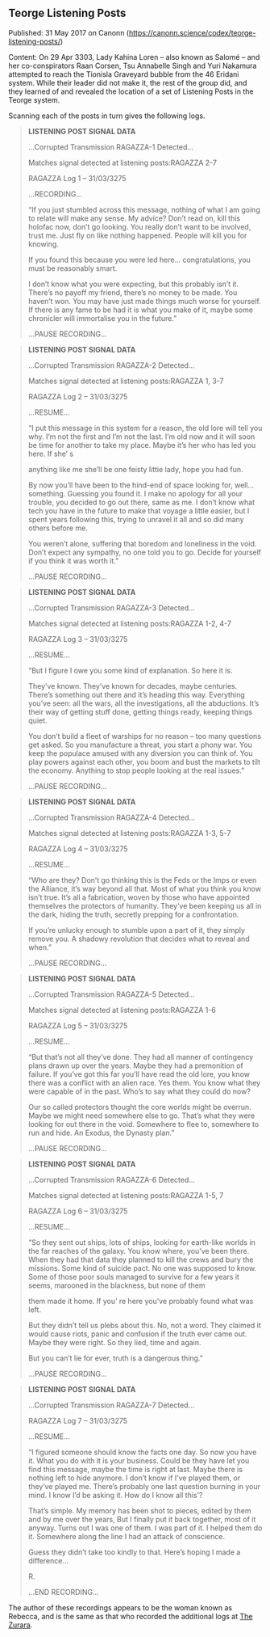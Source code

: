 ## Teorge Listening Posts

Published: 31 May 2017 on Canonn (https://canonn.science/codex/teorge-listening-posts/)

Content: On 29 Apr 3303, Lady Kahina Loren – also known as Salomé – and her co-conspirators Raan Corsen, Tsu Annabelle Singh and Yuri Nakamura attempted to reach the Tionisla Graveyard bubble from the 46 Eridani system. While their leader did not make it, the rest of the group did, and they learned of and revealed the location of a set of Listening Posts in the Teorge system.

Scanning each of the posts in turn gives the following logs.

> 
> **LISTENING POST SIGNAL DATA**
> 
> …Corrupted Transmission RAGAZZA-1 Detected…
> 
> 
> Matches signal detected at listening posts:RAGAZZA 2-7
> 
> 
> RAGAZZA Log 1 – 31/03/3275
> 
> 
> …RECORDING…
> 
> 
> “If you just stumbled across this message, nothing of what I am going to relate will make any sense. My advice? Don’t read on, kill this holofac now, don’t go looking. You really don’t want to be involved, trust me. Just fly on like nothing happened. People will kill you for knowing.
> 
> 
> If you found this because you were led here… congratulations, you must be reasonably smart.
> 
> 
> I don’t know what you were expecting, but this probably isn’t it. There’s no payoff my friend, there’s no money to be made. You haven’t won. You may have just made things much worse for yourself. If there is any fame to be had it is what you make of it, maybe some chronicler will immortalise you in the future.”
> 
> 
> …PAUSE RECORDING…

> 
> **LISTENING POST SIGNAL DATA**
> 
> …Corrupted Transmission RAGAZZA-2 Detected…
> 
> 
> Matches signal detected at listening posts:RAGAZZA 1, 3-7
> 
> 
> RAGAZZA Log 2 – 31/03/3275
> 
> 
> …RESUME…
> 
> 
> “I put this message in this system for a reason, the old lore will tell you why. I’m not the first and I’m not the last. I’m old now and it will soon be time for another to take my place. Maybe it’s her who has led you here. If she’ s
> 
> anything like me she’ll be one feisty littie lady, hope you had fun.
> 
> 
> By now you’ll have been to the hind-end of space looking for, well… something. Guessing you found it. I make no apology for all your trouble, you decided to go out there, same as me. I don’t know what tech you have in the future to make that voyage a little easier, but I spent years following this, trying to unravel it all and so did many others before me.
> 
> 
> You weren’t alone, suffering that boredom and loneliness in the void. Don’t expect any sympathy, no one told you to go. Decide for yourself if you think it was worth it.”
> 
> 
> …PAUSE RECORDING…

> 
> **LISTENING POST SIGNAL DATA**
> 
> …Corrupted Transmission RAGAZZA-3 Detected…
> 
> 
> Matches signal detected at listening posts:RAGAZZA 1-2, 4-7
> 
> 
> RAGAZZA Log 3 – 31/03/3275
> 
> 
> …RESUME…
> 
> 
> “But I figure I owe you some kind of explanation. So here it is.
> 
> 
> They’ve known. They’ve known for decades, maybe centuries. There’s something out there and it’s heading this way. Everything you’ve seen: all the wars, all the investigations, all the abductions. It’s their way of getting stuff done, getting things ready, keeping things quiet.
> 
> 
> You don’t build a fleet of warships for no reason – too many questions get asked. So you manufacture a threat, you start a phony war. You keep the populace amused with any diversion you can think of. You play powers against each other, you boom and bust the markets to tilt the economy. Anything to stop people looking at the real issues.”
> 
> 
> …PAUSE RECORDING…

> 
> **LISTENING POST SIGNAL DATA**
> 
> …Corrupted Transmission RAGAZZA-4 Detected…
> 
> 
> Matches signal detected at listening posts:RAGAZZA 1-3, 5-7
> 
> 
> RAGAZZA Log 4 – 31/03/3275
> 
> 
> …RESUME…
> 
> 
> “Who are they? Don’t go thinking this is the Feds or the Imps or even the Alliance, it’s way beyond all that. Most of what you think you know isn’t true. It’s all a fabrication, woven by those who have appointed themselves the protectors of humanity. They’ve been keeping us all in the dark, hiding the truth, secretly prepping for a confrontation.
> 
> 
> If you’re unlucky enough to stumble upon a part of it, they simply remove you. A shadowy revolution that decides what to reveal and when.”
> 
> 
> …PAUSE RECORDlNG…

> 
> **LISTENING POST SIGNAL DATA**
> 
> …Corrupted Transmission RAGAZZA-5 Detected…
> 
> 
> Matches signal detected at listening posts:RAGAZZA 1-6
> 
> 
> RAGAZZA Log 5 – 31/03/3275
> 
> 
> …RESUME…
> 
> 
> “But that’s not all they’ve done. They had all manner of contingency plans drawn up over the years. Maybe they had a premonition of failure. If you’ve got this far you’ll have read the old lore, you know there was a conflict with an alien race. Yes them. You know what they were capable of in the past. Who’s to say what they could do now?
> 
> 
> Our so called protectors thought the core worlds might be overrun. Maybe we might need somewhere else to go. That’s what they were looking for out there in the void. Somewhere to flee to, somewhere to run and hide. An Exodus, the Dynasty plan.”
> 
> 
> …PAUSE RECORDING…

> 
> **LISTENING POST SIGNAL DATA**
> 
> …Corrupted Transmission RAGAZZA-6 Detected…
> 
> 
> Matches signal detected at listening posts:RAGAZZA 1-5, 7
> 
> 
> RAGAZZA Log 6 – 31/03/3275
> 
> 
> …RESUME…
> 
> 
> “So they sent out ships, lots of ships, looking for earth-like worlds in the far reaches of the galaxy. You know where, you’ve been there. When they had that data they planned to kill the crews and bury the missions. Some kind of suicide pact. No one was supposed to know. Some of those poor souls managed to survive for a few years it seems, marooned in the blackness, but none of them
> 
> them made it home. If you’ re here you’ve probably found what was left.
> 
> 
> But they didn’t tell us plebs about this. No, not a word. They claimed it would cause riots, panic and confusion if the truth ever came out. Maybe they were right. So they lied, time and again.
> 
> 
> But you can’t lie for ever, truth is a dangerous thing.”
> 
> 
> …PAUSE RECORDING…

> 
> **LISTENING POST SIGNAL DATA**
> 
> …Corrupted Transmission RAGAZZA-7 Detected…
> 
> 
> RAGAZZA Log 7 – 31/03/3275
> 
> 
> …RESUME…
> 
> 
> “I figured someone should know the facts one day. So now you have it. What you do with it is your business. Could be they have let you find this message, maybe the time is right at last. Maybe there is nothing left to hide anymore. I don’t know if I’ve played them, or they’ve played me. There’s probably one last question burning in your mind. I know I’d be asking it. How do I know all this’?
> 
> 
> That’s simple. My memory has been shot to pieces, edited by them and by me over the years, But I finally put it back together, most of it anyway. Turns out I was one of them. I was part of it. I helped them do it. Somewhere along the line I had an attack of conscience.
> 
> 
> Guess they didn’t take too kindly to that. Here’s hoping I made a difference…
> 
> 
> R.
> 
> 
> …END RECORDING…

The author of these recordings appears to be the woman known as Rebecca, and is the same as that who recorded the additional logs at [The Zurara](https://canonn.science/codex/the-zurara/).